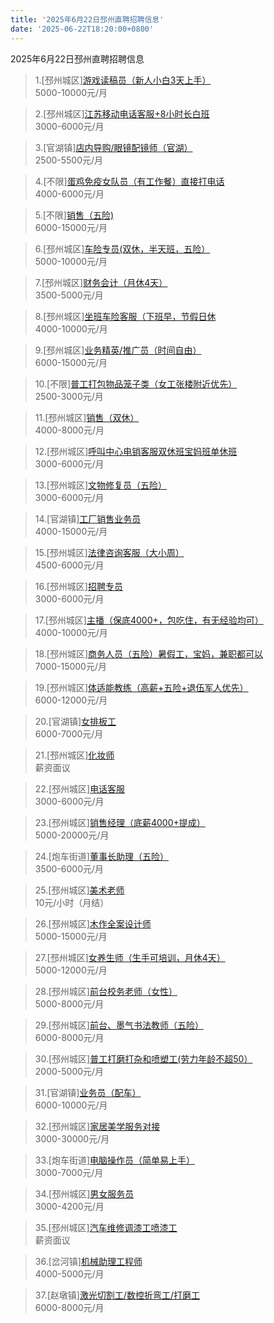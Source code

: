 ```yaml
---
title: '2025年6月22日邳州直聘招聘信息'
date: '2025-06-22T18:20:00+0800'
---
```

2025年6月22日邳州直聘招聘信息
<!--more-->
>1.[邳州城区][游戏读稿员（新人小白3天上手）](https://www.pizhouzhipin.com/job/41158)<br>
>5000-10000元/月

>2.[邳州城区][江苏移动电话客服+8小时长白班](https://www.pizhouzhipin.com/job/22745)<br>
>3000-6000元/月

>3.[官湖镇][店内导购/眼镜配镜师（官湖）](https://www.pizhouzhipin.com/job/34740)<br>
>2500-5500元/月

>4.[不限][蛋鸡免疫女队员（有工作餐）直接打电话](https://www.pizhouzhipin.com/job/40044)<br>
>4000-6000元/月

>5.[不限][销售（五险)](https://www.pizhouzhipin.com/job/25237)<br>
>6000-15000元/月

>6.[邳州城区][车险专员(双休，半天班，五险）](https://www.pizhouzhipin.com/job/40842)<br>
>5000-10000元/月

>7.[邳州城区][财务会计（月休4天）](https://www.pizhouzhipin.com/job/26963)<br>
>3500-5000元/月

>8.[邳州城区][坐班车险客服（下班早，节假日休](https://www.pizhouzhipin.com/job/30881)<br>
>4000-10000元/月

>9.[邳州城区][业务精英/推广员（时间自由）](https://www.pizhouzhipin.com/job/38648)<br>
>6000-15000元/月

>10.[不限][普工打包物品笼子类（女工张楼附近优先）](https://www.pizhouzhipin.com/job/36391)<br>
>2500-3000元/月

>11.[邳州城区][销售（双休）](https://www.pizhouzhipin.com/job/40279)<br>
>4000-8000元/月

>12.[邳州城区][呼叫中心电销客服双休班宝妈班单休班](https://www.pizhouzhipin.com/job/41095)<br>
>3000-6000元/月

>13.[邳州城区][文物修复员（五险）](https://www.pizhouzhipin.com/job/25185)<br>
>3000-6000元/月

>14.[官湖镇][工厂销售业务员](https://www.pizhouzhipin.com/job/41150)<br>
>4000-15000元/月

>15.[邳州城区][法律咨询客服（大小周）](https://www.pizhouzhipin.com/job/39833)<br>
>4500-6000元/月

>16.[邳州城区][招聘专员](https://www.pizhouzhipin.com/job/41202)<br>
>3000-6000元/月

>17.[邳州城区][主播（保底4000+，包吃住，有无经验均可）](https://www.pizhouzhipin.com/job/41113)<br>
>4000-10000元/月

>18.[邳州城区][商务人员（五险）暑假工，宝妈，兼职都可以](https://www.pizhouzhipin.com/job/40693)<br>
>7000-15000元/月

>19.[邳州城区][体适能教练（高薪+五险+退伍军人优先）](https://www.pizhouzhipin.com/job/31924)<br>
>6000-12000元/月

>20.[官湖镇][女排板工](https://www.pizhouzhipin.com/job/38926)<br>
>6000-7000元/月

>21.[邳州城区][化妆师](https://www.pizhouzhipin.com/job/41290)<br>
>薪资面议

>22.[邳州城区][电话客服](https://www.pizhouzhipin.com/job/41315)<br>
>3000-6000元/月

>23.[邳州城区][销售经理（底薪4000+提成）](https://www.pizhouzhipin.com/job/39176)<br>
>5000-20000元/月

>24.[炮车街道][董事长助理（五险）](https://www.pizhouzhipin.com/job/39979)<br>
>3500-6000元/月

>25.[邳州城区][美术老师](https://www.pizhouzhipin.com/job/41329)<br>
>10元/小时（月结）

>26.[邳州城区][木作全案设计师](https://www.pizhouzhipin.com/job/41275)<br>
>5000-15000元/月

>27.[邳州城区][女养生师（生手可培训，月休4天）](https://www.pizhouzhipin.com/job/14195)<br>
>5000-12000元/月

>28.[邳州城区][前台校务老师（女性）](https://www.pizhouzhipin.com/job/41200)<br>
>5000-8000元/月

>29.[邳州城区][前台、墨气书法教师（五险）](https://www.pizhouzhipin.com/job/25491)<br>
>6000-8000元/月

>30.[邳州城区][普工打磨打杂和喷塑工(劳力年龄不超50）](https://www.pizhouzhipin.com/job/35989)<br>
>2000-5000元/月

>31.[官湖镇][业务员（配车）](https://www.pizhouzhipin.com/job/39020)<br>
>6000-10000元/月

>32.[邳州城区][家居美学服务对接](https://www.pizhouzhipin.com/job/41340)<br>
>3000-30000元/月

>33.[炮车街道][电脑操作员（简单易上手）](https://www.pizhouzhipin.com/job/36357)<br>
>3000-7000元/月

>34.[邳州城区][男女服务员](https://www.pizhouzhipin.com/job/32494)<br>
>3000-4200元/月

>35.[邳州城区][汽车维修调漆工喷漆工](https://www.pizhouzhipin.com/job/41338)<br>
>薪资面议

>36.[岔河镇][机械助理工程师](https://www.pizhouzhipin.com/job/29918)<br>
>4000-5000元/月

>37.[赵墩镇][激光切割工/数控折弯工/打磨工](https://www.pizhouzhipin.com/job/41195)<br>
>6000-8000元/月

